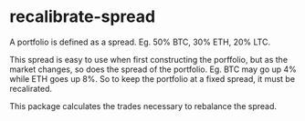 # recalibrate-spread

A portfolio is defined as a spread. Eg. 50% BTC, 30% ETH, 20% LTC.

This spread is easy to use when first constructing the porffolio, but as the market changes, so does the spread of the portfolio. Eg. BTC may go up 4% while ETH goes up 8%. So to keep the portfolio at a fixed spread, it must be recalirated.

This package calculates the trades necessary to rebalance the spread.
